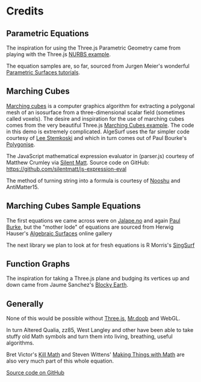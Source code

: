 Credits
===

## Parametric Equations
The inspiration for using the Three.js Parametric Geometry came from playing with the Three.js [NURBS example]( http://mrdoob.github.io/three.js/examples/#webgl_geometry_nurbs ). 

The equation samples are, so far, sourced from Jurgen Meier's wonderful [Parametric Surfaces tutorials]( http://www.3d-meier.de/tut3/Seite0.html ).


## Marching Cubes 
[Marching cubes]( http://en.wikipedia.org/wiki/Marching_cubes ) is a computer graphics algorithm for extracting a polygonal mesh of an isosurface from a three-dimensional scalar field (sometimes called voxels).
The desire and inspiration for the use of marching cubes comes from the very beautiful Three.js [Marching Cubes example]( http://mrdoob.github.io/three.js/examples/#webgl_marchingcubes ).
The code in this demo is extremely complicated. AlgeSurf uses the far simpler code 
courtesy of [Lee Stemkoski]( http://stemkoski.github.com/Three.js/Marching-Cubes.html ) and which in turn comes out of 
Paul Bourke's [Polygonise]( http://paulbourke.net/geometry/polygonise/ ).

The JavaScript mathematical expression evaluator in (parser.js) courtesy of Matthew Crumley via 
[Silent Matt]( http://silentmatt.com/javascript-expression-evaluator/ ). Source code on GitHub: <https://github.com/silentmatt/js-expression-eval>

The method of turning string into a formula is courtesy of [Nooshu]( http://nooshu.com/antimatter-3d-graph-plotter-and-a-little-animatio ) and AntiMatter15.</p>

## Marching Cubes Sample Equations
The first equations we came across were on [Jalape.no]( jalope.no ) and again [Paul Burke]( http://paulbourke.net/geometry/ ),
but the "mother lode" of equations are sourced from Herwig Hauser's 
[Algebraic Surfaces]( http://homepage.univie.ac.at/herwig.hauser/bildergalerie/gallery.html ) online gallery

The next library we plan to look at for fresh equations is R Morris's [SingSurf]( http://www.singsurf.org/singsurf/SingSurf.html )

## Function Graphs
The inspiration for taking a Three.js plane and budging its vertices up and down came from 
Jaume Sanchez's [Blocky Earth]( http://www.clicktorelease.com/code/blocky_earth/ ).


## Generally
None of this would be possible without [Three.js]( https://github.com/mrdoob/three.js ), [Mr.doob]( mrdoob.com ) and WebGL.

In turn Altered Qualia, zz85, West Langley and other have been able to take stuffy old Math symbols and turn them into living, breathing, useful algorithms.

Bret Victor's [Kill Math]( http://worrydream.com/#!/KillMath ) and Steven Wittens' [Making Things with Math]( http://acko.net/files/fullfrontal/fullfrontal/wdcode/online.html ) 
are also very much part of this whole equation.
 


[Source code on GitHub]( https://github.com/jaanga/algesurf/ )